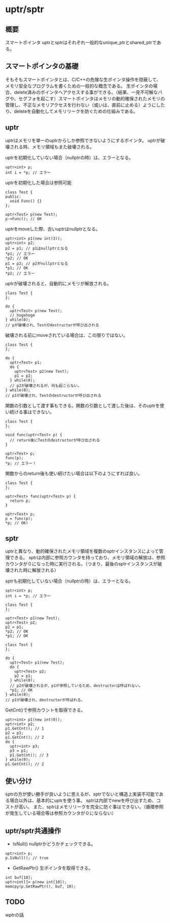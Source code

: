 uptr/sptr
=========

概要
---
スマートポインタ
uptrとsptrはそれぞれ一般的なunique_ptrとshared_ptrである。

スマートポインタの基礎
---------------------
そもそもスマートポインタとは、C/C++の危険な生ポインタ操作を隠蔽して、メモリ安全なプログラムを書くための一般的な概念である。
生ポインタの場合、delete済みのポインタへアクセスする事ができる。（結果、一見不可解なバグや、セグフォを起こす）スマートポインタはメモリの動的確保されたメモリの管理し、不正なメモリアクセスを行わない（或いは、直前に止める）ようにしたり、deleteを自動化してメモリリークを防ぐための仕組みである。

uptr
----
uptrはメモリを単一のuptrからしか参照できないようにするポインタ。
uptrが破壊される時、メモリ領域もまた破壊される。

uptrを初期化していない場合（nullptrの時）は、エラーとなる。
```
uptr<int> p;
int i = *p; // エラー
```

uptrを初期化した場合は参照可能
```
class Test {
public:
  void Func() {}
};

uptr<Test> p(new Test);
p->Func(); // OK
```

uptrをmoveした際、古いuptrはnullptrとなる。
```
uptr<int> p1(new int(3));
uptr<int> p2;
p2 = p1; // p1はnullptrとなる
*p1; // エラー
*p2; // OK
p1 = p2; // p2がnullptrとなる
*p1; // OK
*p2; // エラー
```

uptrが破壊されると、自動的にメモリが解放される。
```
class Test {
};

do {
  uptr<Test> p(new Test);
  // hogehoge
} while(0);
// pが破壊され、Testのdestructorが呼び出される
```

破壊される前にmoveされている場合は、この限りではない。
```
class Test {
};

do {
  uptr<Test> p1;
  do {
    uptr<Test> p2(new Test);
    p1 = p2;
  } while(0);
  // p2が破壊されるが、何も起こらない。
} while(0);
// p1が破壊され、Testのdestructorが呼び出される
```

関数の引数として渡す事もできる。関数の引数として渡した後は、そのuptrを使い続ける事はできない。
```
class Test {
};

void func(uptr<Test> p) {
  // return後にTestのdestructorが呼び出される
}

uptr<Test> p;
func(p);
*p; // エラー！
```

関数からのreturn後も使い続けたい場合は以下のようにすれば良い。
```
class Test {
};

uptr<Test> func(uptr<Test> p) {
  return p;
}

uptr<Test> p;
p = func(p);
*p; // OK!
```

sptr
----
uptrと異なり、動的確保されたメモリ領域を複数のsptrインスタンスによって管理できる。
sptrは内部に参照カウンタを持っており、メモリ領域の解放は、参照カウンタが０になった時に実行される。（つまり、最後のsptrインスタンスが破壊された時に解放される）

sptrも初期化していない場合（nullptrの時）は、エラーとなる。
```
sptr<int> p;
int i = *p; // エラー
```

```
class Test {
};

uptr<Test> p1(new Test);
uptr<Test> p2;
p2 = p1;
*p2; // OK
*p1; // OK
```

```
class Test {
};

do {
  uptr<Test> p1(new Test);
  do {
    uptr<Test> p2;
    p2 = p1;
  } while(0);
  // p2が破壊されるが、p1が参照しているため、destructorは呼ばれない。
  *p1; // OK
} while(0);
// p1が破壊され、destructorが呼ばれる。
```

GetCnt()で参照カウントを取得できる。
```
uptr<int> p1(new int(0));
uptr<int> p2;
p1.GetCnt(); // 1
p2 = p1;
p1.GetCnt(); // 2
do {
  uptr<int> p3;
  p3 = p1;
  p1.GetCnt(); // 3
} while(0);
p1.GetCnt(); // 2
```

使い分け
-------
sptrの方が使い勝手が良いように思えるが、sptrでないと構造上実装不可能である場合以外は、基本的にuptrを使う事。
sptrは内部でnewを呼び出すため、コストが高い。
また、sptrはメモリリークを完全に防ぐ事はできない。（循環参照が発生している場合等は参照カウンタが０にならない）

uptr/sptr共通操作
-------
* IsNull()
nullptrかどうかチェックできる。
```
uptr<int> p;
p.IsNull(); // true
```

* GetRawPtr()
生ポインタを取得できる。
```
int buf[10];
uptr<int[]> p(new int[10]);
memcpy(p.GetRawPtr(), buf, 10);
```

TODO
----
wptrの話
